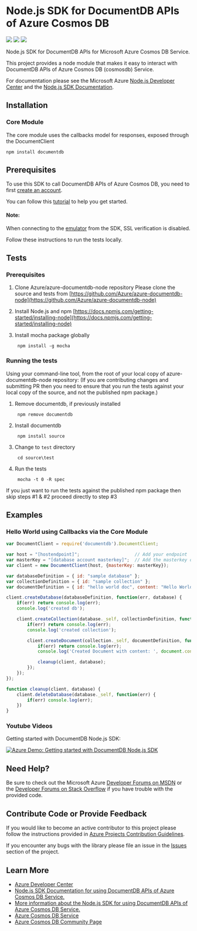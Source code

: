 # Node.js SDK for DocumentDB APIs of Azure Cosmos DB

![](https://img.shields.io/npm/v/documentdb.svg)
![](https://img.shields.io/npm/dm/documentdb.svg)
![](https://img.shields.io/github/issues/azure/azure-documentdb-node.svg)

Node.js SDK for DocumentDB APIs for Microsoft Azure Cosmos DB Service.

This project provides a node module that makes it easy to interact with DocumentDB APIs of Azure Cosmos DB (cosmosdb) Service.

For documentation please see the Microsoft Azure [Node.js Developer Center](http://azure.microsoft.com/en-us/develop/nodejs/) and the [ Node.js SDK Documentation](http://azure.github.io/azure-documentdb-node/).

## Installation
### Core Module

The core module uses the callbacks model for responses, exposed through the DocumentClient 

    npm install documentdb


## Prerequisites

To use this SDK to call DocumentDB APIs of Azure Cosmos DB, you need to first [create an account](https://docs.microsoft.com/en-us/azure/cosmos-db/create-documentdb-nodejs).

You can follow this [tutorial](https://docs.microsoft.com/en-us/azure/cosmos-db/documentdb-nodejs-application) to help you get started.

#### Note:
When connecting to the [emulator](https://docs.microsoft.com/en-us/azure/cosmos-db/local-emulator) from the SDK, SSL verification is disabled. 

Follow these instructions to run the tests locally.

## Tests

### Prerequisites

1. Clone Azure/azure-documentdb-node repository
Please clone the source and tests from [https://github.com/Azure/azure-documentdb-node](https://github.com/Azure/azure-documentdb-node)

2. Install Node.js and npm
[https://docs.npmjs.com/getting-started/installing-node](https://docs.npmjs.com/getting-started/installing-node)

3. Install mocha package globally

        npm install -g mocha

### Running the tests

Using your command-line tool, from the root of your local copy of azure-documentdb-node repository: 
(If you are contributing changes and submitting PR then you need to ensure that you run the tests against your local copy of the source, and not the published npm package.) 

1. Remove documentdb, if previously installed

        npm remove documentdb

2. Install documentdb

        npm install source
        
3. Change to `test` directory

        cd source\test
        
4. Run the tests

        mocha -t 0 -R spec

If you just want to run the tests against the published npm package then skip steps #1 & #2 proceed directly to step #3

## Examples
### Hello World using Callbacks via the Core Module

```js
var DocumentClient = require('documentdb').DocumentClient;

var host = "[hostendpoint]";                     // Add your endpoint
var masterKey = "[database account masterkey]";  // Add the masterkey of the endpoint
var client = new DocumentClient(host, {masterKey: masterKey});

var databaseDefinition = { id: "sample database" };
var collectionDefinition = { id: "sample collection" };
var documentDefinition = { id: "hello world doc", content: "Hello World!" };

client.createDatabase(databaseDefinition, function(err, database) {
    if(err) return console.log(err);
    console.log('created db');

    client.createCollection(database._self, collectionDefinition, function(err, collection) {
        if(err) return console.log(err);
        console.log('created collection');

        client.createDocument(collection._self, documentDefinition, function(err, document) {
            if(err) return console.log(err);
            console.log('Created Document with content: ', document.content);

            cleanup(client, database);
        });
    });
});

function cleanup(client, database) {
    client.deleteDatabase(database._self, function(err) {
        if(err) console.log(err);
    })
}
```

### Youtube Videos

Getting started with DocumentDB Node.js SDK:

[![Azure Demo: Getting started with DocumentDB Node.js SDK](http://img.youtube.com/vi/UAE7h9PCZjA/0.jpg)](http://www.youtube.com/watch?v=UAE7h9PCZjA)

## Need Help?

Be sure to check out the Microsoft Azure [Developer Forums on MSDN](https://social.msdn.microsoft.com/forums/azure/en-US/home?forum=AzureDocumentDB) or the [Developer Forums on Stack Overflow](https://stackoverflow.com/questions/tagged/azure-cosmosdb) if you have trouble with the provided code.

## Contribute Code or Provide Feedback

If you would like to become an active contributor to this project please follow the instructions provided in [Azure Projects Contribution Guidelines](http://azure.github.io/guidelines.html).

If you encounter any bugs with the library please file an issue in the [Issues](https://github.com/Azure/azure-documentdb-node/issues) section of the project.

## Learn More

* [Azure Developer Center](http://azure.microsoft.com/en-us/develop/nodejs)
* [Node.js SDK Documentation for using DocumentDB APIs of Azure Cosmos DB Service.](http://azure.github.io/azure-documentdb-node/)
* [More information about the Node.js SDK for using DocumentDB APIs of Azure Cosmos DB Service.](https://docs.microsoft.com/en-us/azure/cosmos-db/sql-api-sdk-node)
* [Azure Cosmos DB Service](https://azure.microsoft.com/en-us/blog/dear-documentdb-customers-welcome-to-azure-cosmos-db/)
* [Azure Cosmos DB Community Page](https://docs.microsoft.com/en-us/azure/cosmos-db/community)
